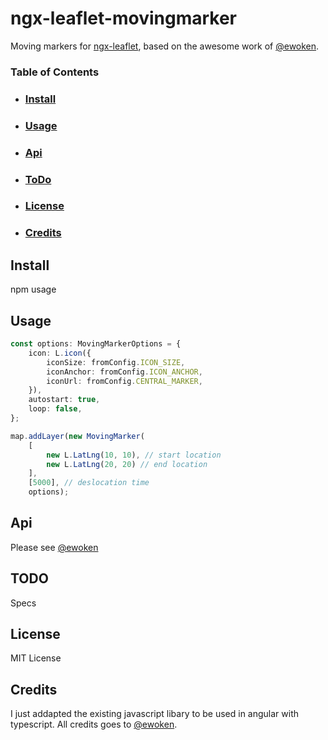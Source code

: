 # ngx-leaflet-movingmarker
Moving markers for [ngx-leaflet](), based on the awesome work of [@ewoken].

### Table of Contents
- ### [Install](#install)
- ### [Usage](#usage)
- ### [Api](#api)
- ### [ToDo](#todo)
- ### [License](#license)
- ### [Credits](#credits)

## Install
npm usage

## Usage
```ts
const options: MovingMarkerOptions = {
    icon: L.icon({
        iconSize: fromConfig.ICON_SIZE,
        iconAnchor: fromConfig.ICON_ANCHOR,
        iconUrl: fromConfig.CENTRAL_MARKER,
    }),
    autostart: true,
    loop: false,
};

map.addLayer(new MovingMarker(
    [
        new L.LatLng(10, 10), // start location
        new L.LatLng(20, 20) // end location
    ],
    [5000], // deslocation time
    options);
```

## Api
Please see [@ewoken]

## TODO
Specs

## License
MIT License

## Credits
I just addapted the existing javascript libary to be used in angular with typescript.
All credits goes to [@ewoken]. 

[ngx-leaflet]: <https://github.com/Asymmetrik/ngx-leaflet>
[@ewoken]: <https://github.com/ewoken/Leaflet.MovingMarker>
